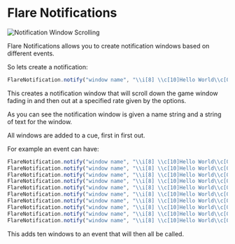 # Flare Notifications

![Notification Window Scrolling](http://imgur.com/EfSN6tQ)

Flare Notifications allows you to create notification windows based on different
events.

So lets create a notification:

 ```javascript
 FlareNotification.notify("window name", "\\i[8] \\c[10]Hello World\\c[0]");
```

This creates a notification window that will scroll down the game window fading in and then out
at a specified rate given by the options.

As you can see the notification window is given a name string and a string of text for the window.

All windows are added to a cue, first in first out.

For example an event can have:

```javascript
FlareNotification.notify("window name", "\\i[8] \\c[10]Hello World\\c[0]");
FlareNotification.notify("window name", "\\i[8] \\c[10]Hello World\\c[0]");
FlareNotification.notify("window name", "\\i[8] \\c[10]Hello World\\c[0]");
FlareNotification.notify("window name", "\\i[8] \\c[10]Hello World\\c[0]");
FlareNotification.notify("window name", "\\i[8] \\c[10]Hello World\\c[0]");
FlareNotification.notify("window name", "\\i[8] \\c[10]Hello World\\c[0]");
FlareNotification.notify("window name", "\\i[8] \\c[10]Hello World\\c[0]");
FlareNotification.notify("window name", "\\i[8] \\c[10]Hello World\\c[0]");
FlareNotification.notify("window name", "\\i[8] \\c[10]Hello World\\c[0]");
FlareNotification.notify("window name", "\\i[8] \\c[10]Hello World\\c[0]");
```

This adds ten windows to an event that will then all be called.
